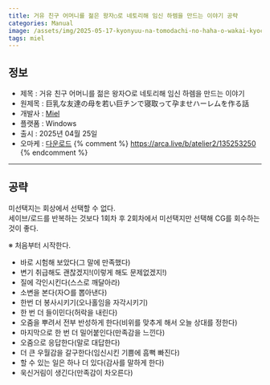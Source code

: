 ```yaml
---
title: 거유 친구 어머니를 젊은 왕자○로 네토리해 임신 하렘을 만드는 이야기 공략
categories: Manual
image: /assets/img/2025-05-17-kyonyuu-na-tomodachi-no-haha-o-wakai-kyochin-de-netotte-1.jpg
tags: miel 
---
```


## 정보

* 제목 : 거유 친구 어머니를 젊은 왕자○로 네토리해 임신 하렘을 만드는 이야기
* 원제목 : 巨乳な友達の母を若い巨チンで寝取って孕ませハーレムを作る話
* 개발사 : [Miel](/tags/miel)
* 플랫폼 : Windows
* 출시 : 2025년 04월 25일
* 오마케 : [다운로드](/assets/omake/kyonyuu-na-tomodachi-no-haha-o-wakai-kyochin-de-netotte.zip)
{% comment %}
https://arca.live/b/atelier2/135253250
{% endcomment %}

---

## 공략

미선택지는 회상에서 선택할 수 없다.  
세이브/로드를 반복하는 것보다 1회차 후 2회차에서 미선택지만 선택해 CG를 회수하는 것이 좋다.  

※ 처음부터 시작한다.  
* 바로 시험해 보았다(그 말에 만족했다)
* 변기 취급해도 괜찮겠지!(이렇게 해도 문제없겠지!)
* 질에 각인시킨다(스스로 깨달아라)
* 소변을 본다(자○를 뽑아낸다)
* 한번 더 봉사시키기(오나홀임을 자각시키기)
* 한 번 더 들이민다(허락을 내린다)
* 오줌을 뿌려서 전부 반성하게 한다(비위를 맞추게 해서 오늘 상대를 정한다)
* 마지막으로 한 번 더 밀어붙인다(만족감을 느낀다)
* 오줌으로 응답한다(말로 대답한다)
* 더 큰 우월감을 갈구한다(임신시킨 기쁨에 흠뻑 빠진다)
* 할 수 있는 일은 하나 더 있다(감사를 말하게 한다)
* 욱신거림이 생긴다(만족감이 차오른다)